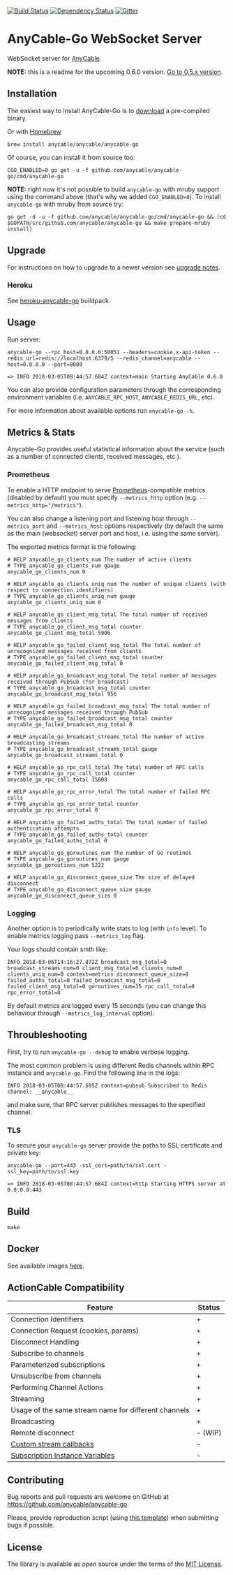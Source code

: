 [![Build Status](https://travis-ci.org/anycable/anycable-go.svg?branch=master)](https://travis-ci.org/anycable/anycable-go) [![Dependency Status](https://dependencyci.com/github/anycable/anycable-go/badge)](https://dependencyci.com/github/anycable/anycable-go) [![Gitter](https://img.shields.io/badge/gitter-join%20chat%20%E2%86%92-brightgreen.svg)](https://gitter.im/anycable/anycable-go)

# AnyCable-Go WebSocket Server

WebSocket server for [AnyCable](https://github.com/anycable/anycable).

**NOTE:** this is a readme for the upcoming 0.6.0 version. [Go to 0.5.x version](https://github.com/anycable/anycable-go/tree/0-5-stable).

## Installation

The easiest way to install AnyCable-Go is to [download](https://github.com/anycable/anycable-go/releases) a pre-compiled binary.

Or with [Homebrew](https://brew.sh/)

```shell
brew install anycable/anycable/anycable-go
```

Of course, you can install it from source too:

```shell
CGO_ENABLED=0 go get -u -f github.com/anycable/anycable-go/cmd/anycable-go
```

**NOTE:** right now it's not possible to build `anycable-go` with mruby support using the command above (that's why we added `CGO_ENABLED=0`). To install `anycable-go` with mruby from source try:

```
go get -d -u -f github.com/anycable/anycable-go/cmd/anycable-go && (cd $GOPATH/src/github.com/anycable/anycable-go && make prepare-mruby install)
```

## Upgrade

For instructions on how to upgrade to a newer version see [upgrade notes](https://github.com/anycable/anycable-go/blob/master/UPGRADE.md).

### Heroku

See [heroku-anycable-go](https://github.com/anycable/heroku-anycable-go) buildpack.

## Usage

Run server:

```shell
anycable-go --rpc_host=0.0.0.0:50051 --headers=cookie,x-api-token --redis_url=redis://localhost:6379/5 --redis_channel=anycable --host=0.0.0.0 --port=8080

=> INFO 2018-03-05T08:44:57.684Z context=main Starting AnyCable 0.6.0
```

You can also provide configuration parameters through the corresponding environment variables (i.e. `ANYCABLE_RPC_HOST`, `ANYCABLE_REDIS_URL`, etc).

For more information about available options run `anycable-go -h`.

## Metrics & Stats

Anycable-Go provides useful statistical information about the service (such as a number of connected clients, received messages, etc.).

### Prometheus

To enable a HTTP endpoint to serve [Prometheus](https://prometheus.io)-compatible metrics (disabled by default) you must specify `--metrics_http` option (e.g. `--metrics_http="/metrics"`).

You can also change a listening port and listening host through `--metrics_port` and `--metrics_host` options respectively (by default the same as the main (websocket) server port and host, i.e. using the same server).

The exported metrics format is the following:

```
# HELP anycable_go_clients_num The number of active clients
# TYPE anycable_go_clients_num gauge
anycable_go_clients_num 0

# HELP anycable_go_clients_uniq_num The number of unique clients (with respect to connection identifiers)
# TYPE anycable_go_clients_uniq_num gauge
anycable_go_clients_uniq_num 0

# HELP anycable_go_client_msg_total The total number of received messages from clients
# TYPE anycable_go_client_msg_total counter
anycable_go_client_msg_total 5906

# HELP anycable_go_failed_client_msg_total The total number of unrecognized messages received from clients
# TYPE anycable_go_failed_client_msg_total counter
anycable_go_failed_client_msg_total 0

# HELP anycable_go_broadcast_msg_total The total number of messages received through PubSub (for broadcast)
# TYPE anycable_go_broadcast_msg_total counter
anycable_go_broadcast_msg_total 956

# HELP anycable_go_failed_broadcast_msg_total The total number of unrecognized messages received through PubSub
# TYPE anycable_go_failed_broadcast_msg_total counter
anycable_go_failed_broadcast_msg_total 0

# HELP anycable_go_broadcast_streams_total The number of active broadcasting streams
# TYPE anycable_go_broadcast_streams_total gauge
anycable_go_broadcast_streams_total 0

# HELP anycable_go_rpc_call_total The total number of RPC calls
# TYPE anycable_go_rpc_call_total counter
anycable_go_rpc_call_total 15808

# HELP anycable_go_rpc_error_total The total number of failed RPC calls
# TYPE anycable_go_rpc_error_total counter
anycable_go_rpc_error_total 0

# HELP anycable_go_failed_auths_total The total number of failed authentication attempts
# TYPE anycable_go_failed_auths_total counter
anycable_go_failed_auths_total 0

# HELP anycable_go_goroutines_num The number of Go routines
# TYPE anycable_go_goroutines_num gauge
anycable_go_goroutines_num 5222

# HELP anycable_go_disconnect_queue_size The size of delayed disconnect
# TYPE anycable_go_disconnect_queue_size gauge
anycable_go_disconnect_queue_size 0
```

### Logging

Another option is to periodically write stats to log (with `info` level).
To enable metrics logging pass `--metrics_log` flag.

Your logs should contain smth like:

```
INFO 2018-03-06T14:16:27.872Z broadcast_msg_total=0 broadcast_streams_num=0 client_msg_total=0 clients_num=0 clients_uniq_num=0 context=metrics disconnect_queue_size=0 failed_auths_total=0 failed_broadcast_msg_total=0 failed_client_msg_total=0 goroutines_num=35 rpc_call_total=0 rpc_error_total=0
```

By default metrics are logged every 15 seconds (you can change this behaviour through `--metrics_log_interval` option).

## Throubleshooting

First, try to run `anycable-go --debug` to enable verbose logging.

The most common problem is using different Redis channels within RPC instance and `anycable-go`. Find the following line in the logs:

```
INFO 2018-03-05T08:44:57.695Z context=pubsub Subscribed to Redis channel: __anycable__
```

and make sure, that RPC server publishes messages to the specified channel.

### TLS

To secure your `anycable-go` server provide the paths to SSL certificate and private key:

```shell
anycable-go --port=443 -ssl_cert=path/to/ssl.cert -ssl_key=path/to/ssl.key

=> INFO 2018-03-05T08:44:57.684Z context=http Starting HTTPS server at 0.0.0.0:443
```

## Build

```shell
make
```

## Docker

See available images [here](https://hub.docker.com/r/anycable/anycable-go/).

## ActionCable Compatibility

Feature                  | Status
-------------------------|--------
Connection Identifiers   | +
Connection Request (cookies, params) | +
Disconnect Handling | +
Subscribe to channels | +
Parameterized subscriptions | +
Unsubscribe from channels | +
Performing Channel Actions | +
Streaming | +
Usage of the same stream name for different channels | +
Broadcasting | +
Remote disconnect | - (WIP)
[Custom stream callbacks](http://edgeapi.rubyonrails.org/classes/ActionCable/Channel/Streams.html) | -
[Subscription Instance Variables](http://edgeapi.rubyonrails.org/classes/ActionCable/Channel/Streams.html) | -

## Contributing

Bug reports and pull requests are welcome on GitHub at https://github.com/anycable/anycable-go.

Please, provide reproduction script (using [this template](https://github.com/anycable/anycable/blob/master/etc/bug_report_template.rb)) when submitting bugs if possible.

## License
The library is available as open source under the terms of the [MIT License](http://opensource.org/licenses/MIT).
